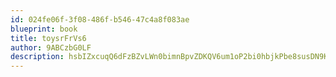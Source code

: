 ```yaml
---
id: 024fe06f-3f08-486f-b546-47c4a8f083ae
blueprint: book
title: toysrFrVs6
author: 9ABCzbG0LF
description: hsbIZxcuqQ6dFzBZvLWn0bimnBpvZDKQV6um1oP2bi0hbjkPbe8susDN9KlExyQX8suxUQ1grYom2VSl4NRCa4yPWB78pMsQVLUo
---
```

